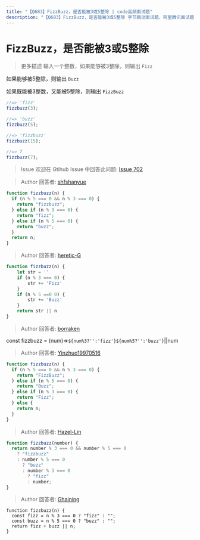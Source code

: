 ```yaml
---
title: "【Q683】FizzBuzz，是否能被3或5整除 | code高频面试题"
description: "【Q683】FizzBuzz，是否能被3或5整除 字节跳动面试题、阿里腾讯面试题、美团小米面试题。"
---
```


# FizzBuzz，是否能被3或5整除

> 更多描述
> 输入一个整数，如果能够被3整除，则输出 `Fizz`

如果能够被5整除，则输出 `Buzz`

如果既能被3整数，又能被5整除，则输出 `FizzBuzz`

```js
//=> 'fizz'
fizzbuzz(3);

//=> 'buzz'
fizzbuzz(5);

//=> 'fizzbuzz'
fizzbuzz(15);

//=> 7
fizzbuzz(7);
```

> Issue
> 欢迎在 Gtihub Issue 中回答此问题: [Issue 702](https://github.com/shfshanyue/Daily-Question/issues/702)

> Author
> 回答者: [shfshanyue](https://github.com/shfshanyue)

```js
function fizzbuzz(n) {
  if (n % 5 === 0 && n % 3 === 0) {
    return "fizzbuzz";
  } else if (n % 3 === 0) {
    return "fizz";
  } else if (n % 5 === 0) {
    return "buzz";
  }
  return n;
}
```

> Author
> 回答者: [heretic-G](https://github.com/heretic-G)

```javascript
function fizzbuzz(n) {
    let str = ''
    if (n % 3 === 0) {
        str += 'Fizz'
    }
    if (n % 5 ==0 0) {
        str += 'Buzz'
    }
    return str || n
}


```

> Author
> 回答者: [borraken](https://github.com/borraken)

const fizzbuzz = (num)=>`${num%3?'':'fizz'}${num%5?'':'buzz'}`||num

> Author
> 回答者: [Yinzhuo19970516](https://github.com/Yinzhuo19970516)

```js
function fizzbuzz(n) {
  if (n % 5 === 0 && n % 3 === 0) {
    return "FizzBuzz";
  } else if (n % 5 === 0) {
    return "Buzz";
  } else if (n % 3 === 0) {
    return "Fizz";
  } else {
    return n;
  }
}
```

> Author
> 回答者: [Hazel-Lin](https://github.com/Hazel-Lin)

```js
function fizzbuzz(number) {
  return number % 3 === 0 && number % 5 === 0
    ? "fizzbuzz"
    : number % 5 === 0
      ? "buzz"
      : number % 3 === 0
        ? "fizz"
        : number;
}
```

> Author
> 回答者: [Ghaining](https://github.com/Ghaining)

```
function fizzbuzz(n) {
  const fizz = n % 3 === 0 ? "fizz" : "";
  const buzz = n % 5 === 0 ? "buzz" : "";
  return fizz + buzz || n;
}
```
